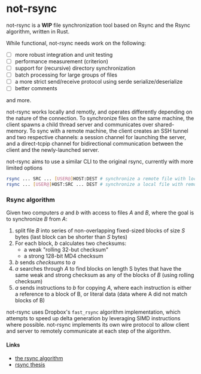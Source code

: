 # not-rsync

not-rsync is a **WIP** file synchronization tool based on Rsync and the Rsync algorithm, written in Rust. 

While functional, not-rsync needs work on the following:

- [ ] more robust integration and unit testing
- [ ] performance measurement (criterion)
- [ ] support for (recursive) directory synchronization
- [ ] batch processing for large groups of files
- [ ] a more strict send/receive protocol using serde serialize/deserialize
- [ ] better comments

and more.

not-rsync works locally and remotly, and operates differently depending on the nature of the connection. To synchronize files on the same machine, the client spawns a child thread server and communicates over shared-memory. To sync with a remote machine, the client creates an SSH tunnel and two respective channels: a session channel for launching the server, and a direct-tcpip channel for bidirectional communication between the client and the newly-launched server.

not-rsync aims to use a similar CLI to the original rsync, currently with more limited options

```bash
rsync ... SRC ... [USER@]HOST:DEST # synchronize a remote file with local
rsync ... [USER@]HOST:SRC ... DEST # synchronize a local file with remote
```

### Rsync algorithm

Given two computers _a_ and _b_ with access to files _A_ and _B_, where the goal is to synchronize _B_ from _A_:
  1. split file _B_ into series of non-overlapping fixed-sized blocks of size _S_ bytes (last block can be shorter than _S_ bytes)
  2. For each block, _b_ calculates two checksums:
      - a weak "rolling 32-but checksum"
      - a strong 128-bit MD4 checksum
  3. _b_ sends _checksums_ to _a_
  4. _a_ searches through _A_ to find blocks on length S bytes that have the same weak and strong checksum as any of the blocks of _B_ (using rolling checksum)
  5. _a_ sends instructions to _b_ for copying _A_, where each instruction is either a reference to a block of B, or literal data (data where A did not match blocks of B)

not-rsync uses Dropbox's `fast_rsync` algorithm implementation, which attempts to speed up delta generation by leveraging SIMD instructions where possible. not-rsync implements its own wire protocol to allow client and server to remotely communicate at each step of the algorithm.

#### Links
- [the rsync algorithm](https://www.andrew.cmu.edu/course/15-749/READINGS/required/cas/tridgell96.pdf)
- [rsync thesis](https://www.samba.org/~tridge/phd_thesis.pdf)

